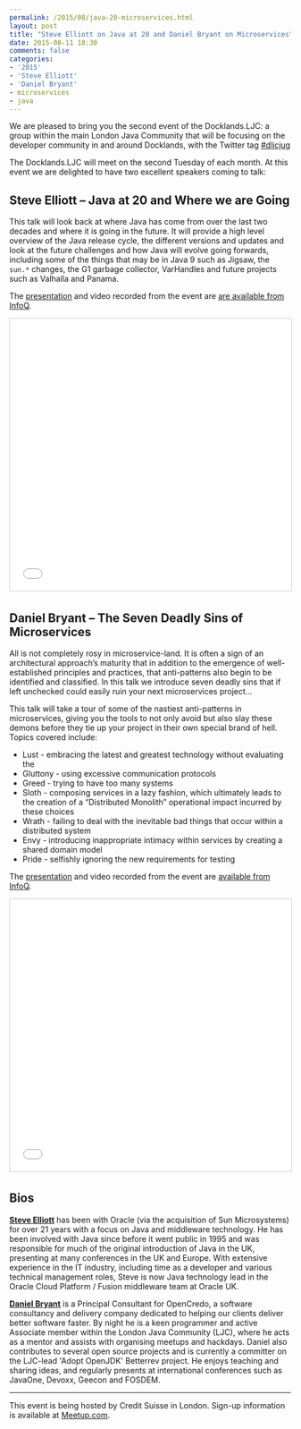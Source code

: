 ```yaml
---
permalink: /2015/08/java-20-microservices.html
layout: post
title: "Steve Elliott on Java at 20 and Daniel Bryant on Microservices"
date: 2015-08-11 18:30
comments: false
categories: 
- '2015'
- 'Steve Elliott'
- 'Daniel Bryant'
- microservices
- java
---
```


We are pleased to bring you the second event of the Docklands.LJC: a group
within the main London Java Community that will be focusing on the developer
community in and around Docklands, with the Twitter tag <a
href="https://twitter.com/search?q=%23dljcjug">#dljcjug</a>

The Docklands.LJC will meet on the second Tuesday of each month. At this event we
are delighted to have two excellent speakers coming to talk:

<h2>Steve Elliott – Java at 20 and Where we are Going</h2>

This talk will look back at where Java has come from over the last two decades
and where it is going in the future. It will provide a high level overview of
the Java release cycle, the different versions and updates and look at the
future challenges and how Java will evolve going forwards, including some of
the things that may be in Java 9 such as Jigsaw, the <code>sun.*</code>
changes, the G1 garbage collector, VarHandles and future projects such as
Valhalla and Panama.

The
<a href="//www.docklandsljc.uk/presentations/2015/SteveElliott-Java-at-20.pdf" rel="nofollow">presentation</a>
and video
recorded from the event are <a href="https://www.infoq.com/presentations/java-20">are available from InfoQ</a>.

<iframe src="//www.slideshare.net/slideshow/embed_code/key/wOszFrhrso2i7M" width="599" height="487" frameborder="0" marginwidth="0" marginheight="0" scrolling="no" style="border:1px solid #CCC; border-width:1px; margin-bottom:5px; max-width: 100%;" allowfullscreen> </iframe> 

<h2>Daniel Bryant – The Seven Deadly Sins of Microservices</h2>

All is not completely rosy in microservice-land. It is often a sign of an architectural approach’s maturity that in addition to the emergence of well-established principles and practices, that anti-patterns also begin to be identified and classified. In this talk we introduce seven deadly sins that if left unchecked could easily ruin your next microservices project...

This talk will take a tour of some of the nastiest anti-patterns in
microservices, giving you the tools to not only avoid but also slay these
demons before they tie up your project in their own special brand of hell.
Topics covered include:

* Lust - embracing the latest and greatest technology without evaluating the
* Gluttony - using excessive communication protocols
* Greed - trying to have too many systems
* Sloth - composing services in a lazy fashion, which ultimately leads to the creation of a “Distributed Monolith” operational impact incurred by these choices
* Wrath - failing to deal with the inevitable bad things that occur within a distributed system
* Envy - introducing inappropriate intimacy within services by creating a shared domain model
* Pride - selfishly ignoring the new requirements for testing

The
<a href="//www.docklandsljc.uk/presentations/2015/DanielBryant-Microservices.pdf" rel="nofollow">presentation</a>
and video
recorded from the event are <a href="https://www.infoq.com/presentations/7-sins-microservices">available from InfoQ</a>.

<iframe src="//www.slideshare.net/slideshow/embed_code/key/t39jNWOtmQvWCd" width="599" height="487" frameborder="0" marginwidth="0" marginheight="0" scrolling="no" style="border:1px solid #CCC; border-width:1px; margin-bottom:5px; max-width: 100%;" allowfullscreen> </iframe> 

<h2>Bios</h2>

<b><a href="https://twitter.com/jaberwok" rel="nofollow">Steve Elliott</a></b> has been with Oracle (via the acquisition of Sun
Microsystems) for over 21 years with a focus on Java and middleware technology.
He has been involved with Java since before it went public in 1995 and was
responsible for much of the original introduction of Java in the UK, presenting
at many conferences in the UK and Europe. With extensive experience in the IT
industry, including time as a developer and various technical management roles,
Steve is now Java technology lead in the Oracle Cloud Platform / Fusion
middleware team at Oracle UK.

<b><a href="https://twitter.com/danielbryantuk" rel="nofollow">Daniel Bryant</a></b> is a Principal Consultant for OpenCredo, a software
consultancy and delivery company dedicated to helping our clients deliver
better software faster. By night he is a keen programmer and active Associate
member within the London Java Community (LJC), where he acts as a mentor and
assists with organising meetups and hackdays. Daniel also contributes to
several open source projects and is currently a committer on the LJC-lead
'Adopt OpenJDK' Betterrev project. He enjoys teaching and sharing ideas, and
regularly presents at international conferences such as JavaOne, Devoxx, Geecon
and FOSDEM.

<hr/>

This event is being hosted by Credit Suisse in London. Sign-up information
is available at <a href="http://www.meetup.com/LondonJavaCommunity/events/224306544/">Meetup.com</a>.
